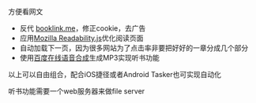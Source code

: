 方便看网文
- 反代 [booklink.me](https://booklink.me)，修正cookie，去广告
- 应用[Mozilla Readability.js](https://github.com/mozilla/readability)优化阅读页面
- 自动加载下一页，因为很多网站为了点击率非要把好好的一章分成几个部分
- 使用[百度在线语音合成](https://ai.baidu.com/tech/speech/tts)生成MP3实现听书功能

以上可以自由组合，配合iOS捷径或者Android Tasker也可实现自动化

听书功能需要一个web服务器来做file server
